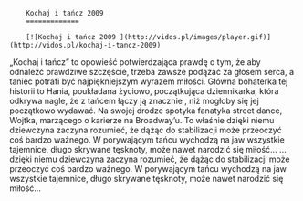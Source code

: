 
        Kochaj i tańcz 2009 
        =============
        
        [![Kochaj i tańcz 2009 ](http://vidos.pl/images/player.gif)](http://vidos.pl/kochaj-i-tancz-2009)
        
        
 „Kochaj i tańcz” to opowieść potwierdzająca prawdę o tym, że aby odnaleźć prawdziwe szczęście, trzeba zawsze podążać za głosem serca, a taniec potrafi być najpiękniejszym wyrazem miłości. Główna bohaterka tej historii to Hania, poukładana życiowo, początkująca dziennikarka, która odkrywa nagle, że z tańcem łączy ją znacznie , niż mogłoby się jej początkowo wydawać. Na swojej drodze spotyka fanatyka street dance, Wojtka, marzącego o karierze na Broadway’u. To właśnie dzięki niemu dziewczyna zaczyna rozumieć, że dążąc do stabilizacji może przeoczyć coś bardzo ważnego. W porywającym tańcu wychodzą na jaw wszystkie tajemnice, długo skrywane tęsknoty, może nawet narodzić się miłość…   ... dzięki niemu dziewczyna zaczyna rozumieć, że dążąc do stabilizacji może przeoczyć coś bardzo ważnego. W porywającym tańcu wychodzą na jaw wszystkie tajemnice, długo skrywane tęsknoty, może nawet narodzić się miłość…
    